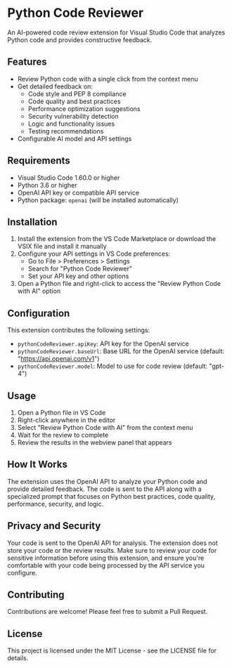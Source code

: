 # Python Code Reviewer

An AI-powered code review extension for Visual Studio Code that analyzes Python code and provides constructive feedback.

## Features

- Review Python code with a single click from the context menu
- Get detailed feedback on:
  - Code style and PEP 8 compliance
  - Code quality and best practices
  - Performance optimization suggestions
  - Security vulnerability detection
  - Logic and functionality issues
  - Testing recommendations
- Configurable AI model and API settings

## Requirements

- Visual Studio Code 1.60.0 or higher
- Python 3.6 or higher
- OpenAI API key or compatible API service
- Python package: `openai` (will be installed automatically)

## Installation

1. Install the extension from the VS Code Marketplace or download the VSIX file and install it manually
2. Configure your API settings in VS Code preferences:
   - Go to File > Preferences > Settings
   - Search for "Python Code Reviewer"
   - Set your API key and other options
3. Open a Python file and right-click to access the "Review Python Code with AI" option

## Configuration

This extension contributes the following settings:

* `pythonCodeReviewer.apiKey`: API key for the OpenAI service
* `pythonCodeReviewer.baseUrl`: Base URL for the OpenAI service (default: "https://api.openai.com/v1")
* `pythonCodeReviewer.model`: Model to use for code review (default: "gpt-4")

## Usage

1. Open a Python file in VS Code
2. Right-click anywhere in the editor
3. Select "Review Python Code with AI" from the context menu
4. Wait for the review to complete
5. Review the results in the webview panel that appears

## How It Works

The extension uses the OpenAI API to analyze your Python code and provide detailed feedback. The code is sent to the API along with a specialized prompt that focuses on Python best practices, code quality, performance, security, and logic.

## Privacy and Security

Your code is sent to the OpenAI API for analysis. The extension does not store your code or the review results. Make sure to review your code for sensitive information before using this extension, and ensure you're comfortable with your code being processed by the API service you configure.

## Contributing

Contributions are welcome! Please feel free to submit a Pull Request.

## License

This project is licensed under the MIT License - see the LICENSE file for details.
